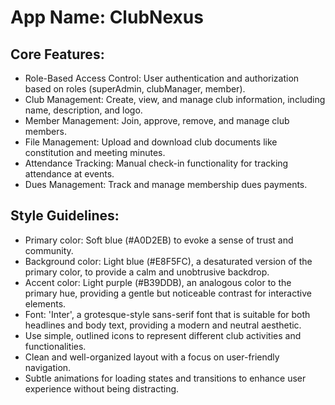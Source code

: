 # **App Name**: ClubNexus

## Core Features:

- Role-Based Access Control: User authentication and authorization based on roles (superAdmin, clubManager, member).
- Club Management: Create, view, and manage club information, including name, description, and logo.
- Member Management: Join, approve, remove, and manage club members.
- File Management: Upload and download club documents like constitution and meeting minutes.
- Attendance Tracking: Manual check-in functionality for tracking attendance at events.
- Dues Management: Track and manage membership dues payments.

## Style Guidelines:

- Primary color: Soft blue (#A0D2EB) to evoke a sense of trust and community.
- Background color: Light blue (#E8F5FC), a desaturated version of the primary color, to provide a calm and unobtrusive backdrop.
- Accent color: Light purple (#B39DDB), an analogous color to the primary hue, providing a gentle but noticeable contrast for interactive elements.
- Font: 'Inter', a grotesque-style sans-serif font that is suitable for both headlines and body text, providing a modern and neutral aesthetic.
- Use simple, outlined icons to represent different club activities and functionalities.
- Clean and well-organized layout with a focus on user-friendly navigation.
- Subtle animations for loading states and transitions to enhance user experience without being distracting.
